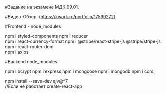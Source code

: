 #Задание на экзамене МДК 09.01.

#Видео-Обзор: (https://kwork.ru/portfolio/17599272)


#Frontend - node_modules

npm i styled-components
npm i reducer    
npm i react-currency-format
npm i @stripe/react-stripe-js @stripe/stripe-js
npm i react-router-dom       
npm i axios          

#Backend node_modules

npm i bcrypt npm i express npm i mongoose npm i mongodb npm i cors

npm install --save-dev ajv@^7   
//Если не работает create-react-app

